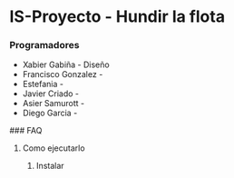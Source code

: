 # IS-Proyecto - Hundir la flota
### Programadores
<ul>
 <li>Xabier Gabiña - Diseño</li>
 <li>Francisco Gonzalez - </li>
 <li>Estefania - </li>
 <li>Javier Criado - </li>
 <li>Asier Samurott - </li>
 <li>Diego Garcia - </li>
</ul>
### FAQ
<ol>
 <li>Como ejecutarlo</li>
 <ol>
  <li>Instalar</li>
 </ol>
</ol>